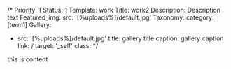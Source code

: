 /*
Priority: 1
Status: 1
Template: work
Title: work2
Description: Description text
Featured_img:
  src: '[%uploads%]/default.jpg'
Taxonomy:
  category: [term1]
Gallery:
- src: '[%uploads%]/default.jpg'
  title: gallery title
  caption: gallery caption
  link: /
  target: '_self'
  class:
*/
<p>this is content</p>